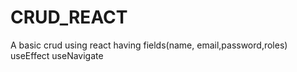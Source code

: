 # CRUD_REACT
A basic crud using react having fields(name, email,password,roles)
useEffect
useNavigate
